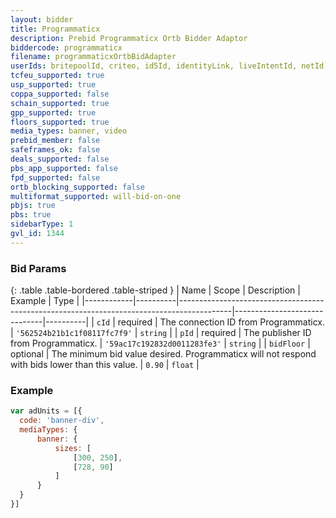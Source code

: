 ```yaml
---
layout: bidder
title: Programmaticx
description: Prebid Programmaticx Ortb Bidder Adaptor
biddercode: programmaticx
filename: programmaticxOrtbBidAdapter
userIds: britepoolId, criteo, id5Id, identityLink, liveIntentId, netId, parrableId, pubCommonId, unifiedId
tcfeu_supported: true
usp_supported: true
coppa_supported: false
schain_supported: true
gpp_supported: true
floors_supported: true
media_types: banner, video
prebid_member: false
safeframes_ok: false
deals_supported: false
pbs_app_supported: false
fpd_supported: false
ortb_blocking_supported: false
multiformat_supported: will-bid-on-one
pbjs: true
pbs: true
sidebarType: 1
gvl_id: 1344
---
```


### Bid Params ###
{: .table .table-bordered .table-striped }
| Name       | Scope    | Description                                                                               | Example                      | Type     |
|------------|----------|-------------------------------------------------------------------------------------------|------------------------------|----------|
| `cId`      | required | The connection ID from Programmaticx.                                                          | `'562524b21b1c1f08117fc7f9'` | `string` |
| `pId`      | required | The publisher ID from Programmaticx.                                                           | `'59ac17c192832d0011283fe3'` | `string` |
| `bidFloor` | optional | The minimum bid value desired. Programmaticx will not respond with bids lower than this value. | `0.90`                       | `float`  |
### Example ###
  ```javascript
var adUnits = [{
    code: 'banner-div',
    mediaTypes: {
        banner: {
            sizes: [
                [300, 250],
                [728, 90]
            ]
        }
    }
}]
```